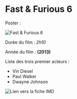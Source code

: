 # Fast & Furious 6

Poster : 

![Fast & Furious 6](https://images-na.ssl-images-amazon.com/images/M/MV5BMTM3NTg2NDQzOF5BMl5BanBnXkFtZTcwNjc2NzQzOQ@@._V1_UX182_CR0,0,182,268_AL_.jpg)

Durée du film : *2h10*

Année du film : **(2013)**

Liste des trois premier acteurs :

* Vin Diesel
* Paul Walker
* Dwayne Johnson

![Lien vers la fiche IMD](http://www.imdb.com/title/tt1905041/)
